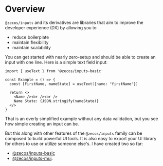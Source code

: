 # Overview

`@zecos/inputs` and its derivatives are libraries that aim to improve the developer experience (DX) by allowing you to

* reduce boilerplate
* maintain flexibility
* maintain scalability

You can get started with nearly zero-setup and should be able to create an input with one line. Here is a simple text field input:

```tsx
import { useText } from '@zecos/inputs-basic'

const Example = () => {
  const [FirstName, nameState] = useText({name: "firstName"})

  return <>
    <Name /><br /><br />
    Name State: {JSON.stringify(nameState)}
  </>
}
```

That is an overly simplified example without any data validation, but you see how simple creating an input can be.

But this along with other features of the `@zecos/inputs` family can be composed to build powerful UI tools. It is also easy to export your UI library for others to use or utilize someone else's. I have created two so far:

* [@zecos/inputs-basic](/inputs-basic)
* [@zecos/inputs-mui](/inputs-mui).